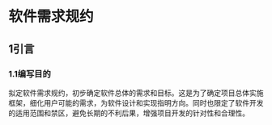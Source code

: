 # 软件需求规约

## 1引言
### 1.1编写目的
拟定软件需求规约，初步确定软件总体的需求和目标。这是为了确定项目总体实施框架，细化用户可能的需求，为软件设计和实现指明方向。同时也限定了软件开发的适用范围和禁区，避免长期的不利后果，增强项目开发的针对性和合理性。
